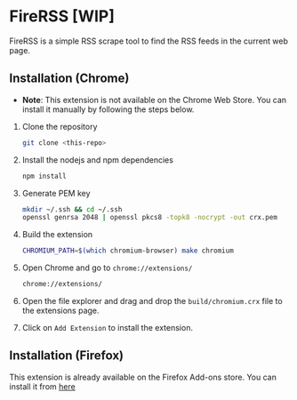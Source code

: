 # FireRSS [WIP]

FireRSS is a simple RSS scrape tool to find the RSS feeds in the current web page.

## Installation (Chrome)

- **Note**: This extension is not available on the Chrome Web Store. You can install it manually by following the steps below.

1. Clone the repository

   ```bash
   git clone <this-repo>
   ```

2. Install the nodejs and npm dependencies

   ```bash
   npm install
   ```

3. Generate PEM key

   ```bash
   mkdir ~/.ssh && cd ~/.ssh
   openssl genrsa 2048 | openssl pkcs8 -topk8 -nocrypt -out crx.pem
   ```

4. Build the extension

   ```bash
   CHROMIUM_PATH=$(which chromium-browser) make chromium
   ```

5. Open Chrome and go to `chrome://extensions/`

   ```bash
   chrome://extensions/
   ```

6. Open the file explorer and drag and drop the `build/chromium.crx` file to the extensions page.

7. Click on `Add Extension` to install the extension.

## Installation (Firefox)

This extension is already available on the Firefox Add-ons store. You can install it from [here](https://addons.mozilla.org/en-US/firefox/addon/firerss-feed-scraper/)
